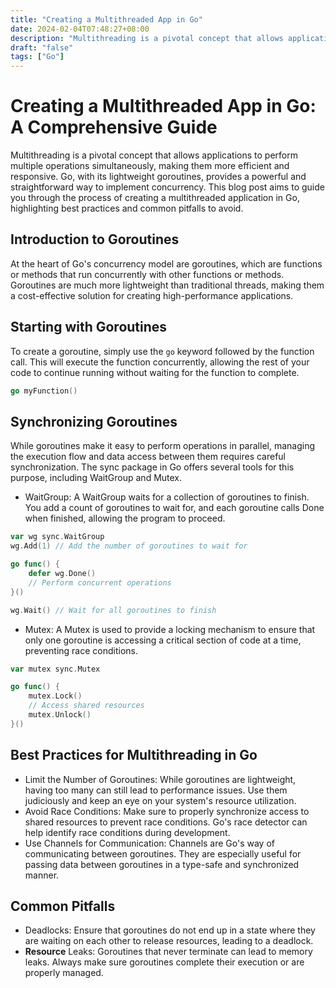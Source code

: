 ```yaml
---
title: "Creating a Multithreaded App in Go"
date: 2024-02-04T07:48:27+08:00
description: "Multithreading is a pivotal concept that allows applications to perform multiple operations simultaneously, making ..."
draft: "false" 
tags: ["Go"]
---
```


# Creating a Multithreaded App in Go: A Comprehensive Guide

Multithreading is a pivotal concept that allows applications to perform multiple operations simultaneously, making them more efficient and responsive. Go, with its lightweight goroutines, provides a powerful and straightforward way to implement concurrency. This blog post aims to guide you through the process of creating a multithreaded application in Go, highlighting best practices and common pitfalls to avoid.

## Introduction to Goroutines

At the heart of Go's concurrency model are goroutines, which are functions or methods that run concurrently with other functions or methods. Goroutines are much more lightweight than traditional threads, making them a cost-effective solution for creating high-performance applications.

## Starting with Goroutines

To create a goroutine, simply use the `go` keyword followed by the function call. This will execute the function concurrently, allowing the rest of your code to continue running without waiting for the function to complete.

```go
go myFunction()
```

## Synchronizing Goroutines

While goroutines make it easy to perform operations in parallel, managing the execution flow and data access between them requires careful synchronization. The sync package in Go offers several tools for this purpose, including WaitGroup and Mutex.

- WaitGroup: A WaitGroup waits for a collection of goroutines to finish. You add a count of goroutines to wait for, and each goroutine calls Done when finished, allowing the program to proceed.

```go
var wg sync.WaitGroup
wg.Add(1) // Add the number of goroutines to wait for

go func() {
    defer wg.Done()
    // Perform concurrent operations
}()

wg.Wait() // Wait for all goroutines to finish
```

- Mutex: A Mutex is used to provide a locking mechanism to ensure that only one goroutine is accessing a critical section of code at a time, preventing race conditions.

```go
var mutex sync.Mutex

go func() {
    mutex.Lock()
    // Access shared resources
    mutex.Unlock()
}()
```

## Best Practices for Multithreading in Go
- Limit the Number of Goroutines: While goroutines are lightweight, having too many can still lead to performance issues. Use them judiciously and keep an eye on your system's resource utilization.
- Avoid Race Conditions: Make sure to properly synchronize access to shared resources to prevent race conditions. Go's race detector can help identify race conditions during development.
- Use Channels for Communication: Channels are Go's way of communicating between goroutines. They are especially useful for passing data between goroutines in a type-safe and synchronized manner.

## Common Pitfalls
- Deadlocks: Ensure that goroutines do not end up in a state where they are waiting on each other to release resources, leading to a deadlock.
- **Resource** Leaks: Goroutines that never terminate can lead to memory leaks. Always make sure goroutines complete their execution or are properly managed.